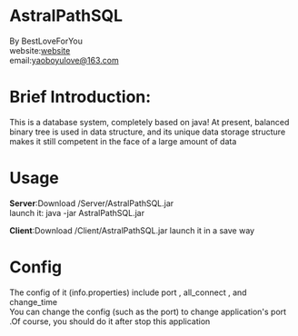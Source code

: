 # AstralPathSQL
   By BestLoveForYou   
      website:[website](http://www.godserver.cn/)   
      email:yaoboyulove@163.com

# Brief Introduction:
  This is a database system, completely based on java!
At present, balanced binary tree is used in data structure, and its unique data storage structure makes it still competent in the face of a large amount of data

# Usage
**Server**:Download /Server/AstralPathSQL.jar  
launch it: java -jar AstralPathSQL.jar   

**Client**:Download /Client/AstralPathSQL.jar
launch it in a save way

# Config
The config of it (info.properties) include port , all_connect , and change_time   
You can change the config (such as the port) to change application's port .Of course, you should do it after stop this application

